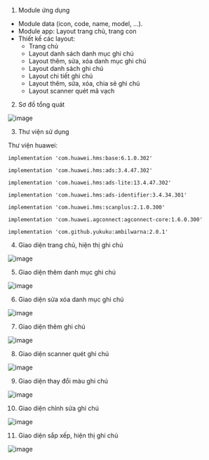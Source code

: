 1. Module ứng dụng
  - Module data (icon, code, name, model, ...).
  - Module app: Layout trang chủ, trang con
  - Thiết kế các layout:
     + Trang chủ
     + Layout danh sách danh mục ghi chú
     + Layout thêm, sửa, xóa danh mục ghi chú
     + Layout danh sách ghi chú
     + Layout chi tiết ghi chú
     + Layout thêm, sửa, xóa, chia sẻ ghi chú
     + Layout scanner quét mã vạch

2. Sơ đồ tổng quát

![image](https://user-images.githubusercontent.com/57097137/210137262-778f5eda-eed0-494a-b4af-eb382e11db26.png)

3. Thư viện sử dụng
  
  Thư viện huawei:
    
    implementation 'com.huawei.hms:base:6.1.0.302'
    
    implementation 'com.huawei.hms:ads:3.4.47.302'
    
    implementation 'com.huawei.hms:ads-lite:13.4.47.302'
    
    implementation 'com.huawei.hms:ads-identifier:3.4.34.301'
    
    implementation 'com.huawei.hms:scanplus:2.1.0.300'
    
    implementation 'com.huawei.agconnect:agconnect-core:1.6.0.300'
    
    implementation 'com.github.yukuku:ambilwarna:2.0.1'

4. Giao diện trang chủ, hiện thị ghi chú

![image](https://user-images.githubusercontent.com/57097137/210137314-ce7ca226-1b17-4a76-aa8a-36eaa91707fa.png)

5. Giao diện thêm danh mục ghi chú

![image](https://user-images.githubusercontent.com/57097137/210137320-c21b67ba-2b56-4269-8044-6df2d1e463b2.png)
 
6. Giao diện sửa xóa danh mục ghi chú

![image](https://user-images.githubusercontent.com/57097137/210137327-c3890615-66f4-4c06-bdd9-685c5c79319c.png)

7. Giao diện thêm ghi chú 

![image](https://user-images.githubusercontent.com/57097137/210137331-55ca373e-1c53-4a9f-80da-38b8784cb80b.png)

8. Giao diện scanner quét ghi chú

![image](https://user-images.githubusercontent.com/57097137/210137333-ccf53b9b-52a5-47bc-b757-e8652e13aef3.png)

9. Giao diện thay đổi màu ghi chú

![image](https://user-images.githubusercontent.com/57097137/210137337-3a3fb564-68d4-4879-9a0a-9e62cf96f85a.png)

10. Giao diện chỉnh sửa ghi chú

![image](https://user-images.githubusercontent.com/57097137/210137339-0dc6ac14-7b48-4804-9b7f-d923a41ed73e.png)

11. Giao diện sắp xếp, hiện thị ghi chú

![image](https://user-images.githubusercontent.com/57097137/210137341-4b54de23-eed5-4462-b8fc-b2fc0c868553.png) 
